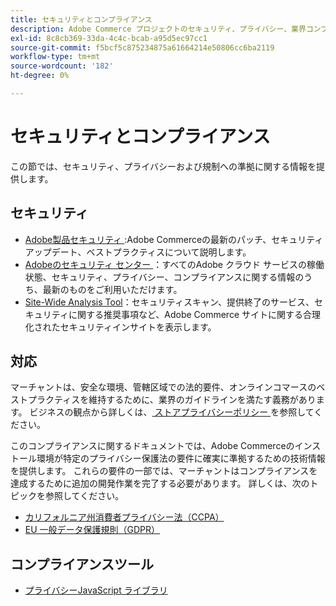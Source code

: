 ```yaml
---
title: セキュリティとコンプライアンス
description: Adobe Commerce プロジェクトのセキュリティ、プライバシー、業界コンプライアンスに関するリソースについて説明します。
exl-id: 8c8cb369-33da-4c4c-bcab-a95d5ec97cc1
source-git-commit: f5bcf5c875234875a61664214e50806cc6ba2119
workflow-type: tm+mt
source-wordcount: '182'
ht-degree: 0%

---
```


# セキュリティとコンプライアンス

この節では、セキュリティ、プライバシーおよび規制への準拠に関する情報を提供します。

## セキュリティ

- [Adobe製品セキュリティ ](https://helpx.adobe.com/jp/security.html):Adobe Commerceの最新のパッチ、セキュリティアップデート、ベストプラクティスについて説明します。
- [Adobeのセキュリティ センター ](https://www.adobe.com/trust.html)：すべてのAdobe クラウド サービスの稼働状態、セキュリティ、プライバシー、コンプライアンスに関する情報のうち、最新のものをご利用いただけます。
- [Site-Wide Analysis Tool](../tools/site-wide-analysis-tool/dashboard.md)：セキュリティスキャン、提供終了のサービス、セキュリティに関する推奨事項など、Adobe Commerce サイトに関する合理化されたセキュリティインサイトを表示します。

## 対応

マーチャントは、安全な環境、管轄区域での法的要件、オンラインコマースのベストプラクティスを維持するために、業界のガイドラインを満たす義務があります。 ビジネスの観点から詳しくは、[ ストアプライバシーポリシー ](https://experienceleague.adobe.com/docs/commerce-admin/start/compliance/privacy/privacy-policy.html?lang=ja) を参照してください。

このコンプライアンスに関するドキュメントでは、Adobe Commerceのインストール環境が特定のプライバシー保護法の要件に確実に準拠するための技術情報を提供します。 これらの要件の一部では、マーチャントはコンプライアンスを達成するために追加の開発作業を完了する必要があります。 詳しくは、次のトピックを参照してください。

- [カリフォルニア州消費者プライバシー法（CCPA）](privacy/ccpa.md)
- [EU 一般データ保護規則（GDPR）](privacy/gdpr.md)

## コンプライアンスツール

- [プライバシーJavaScript ライブラリ](privacy/javascript-library.md)
